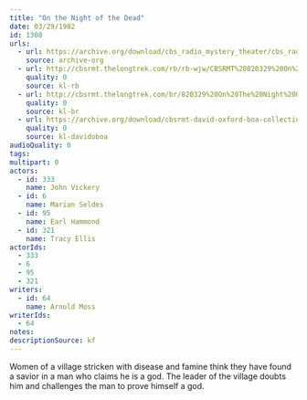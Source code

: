 ```yaml
---
title: "On the Night of the Dead"
date: 03/29/1982
id: 1308
urls: 
  - url: https://archive.org/download/cbs_radio_mystery_theater/cbs_radio_mystery_theater-1301-1350.zip/cbs_radio_mystery_theater-1301-1350%2Fcbsrmt_1308_on_the_night_of_the_dead.mp3
    source: archive-org
  - url: http://cbsrmt.thelongtrek.com/rb/rb-wjw/CBSRMT%20820329%20On%20The%20Night%20of%20the%20Dead_wjw.mp3
    quality: 0
    source: kl-rb
  - url: http://cbsrmt.thelongtrek.com/br/820329%20On%20The%20Night%20Of%20The%20Dead%20-%20WBBM.mp3
    quality: 0
    source: kl-br
  - url: https://archive.org/download/cbsrmt-david-oxford-boa-collection/CBSRMT-820329-1308-On-the-Night-of-the-Dead-(128-48)_WBBM-JE-{BoA}.mp3
    quality: 0
    source: kl-davidoboa
audioQuality: 0
tags: 
multipart: 0
actors:  
  - id: 333
    name: John Vickery  
  - id: 6
    name: Marian Seldes  
  - id: 95
    name: Earl Hammond  
  - id: 321
    name: Tracy Ellis
actorIds:  
  - 333  
  - 6  
  - 95  
  - 321
writers:  
  - id: 64
    name: Arnold Moss
writerIds:  
  - 64
notes: 
descriptionSource: kf
---
```

Women of a village stricken with disease and famine think they have found a savior in a man who claims he is a god. The leader of the village doubts him and challenges the man to prove himself a god.